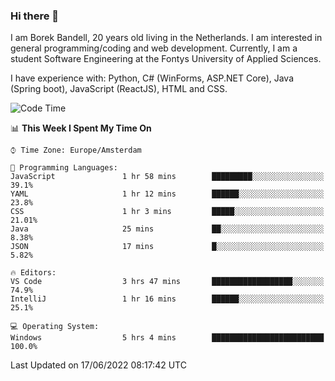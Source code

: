 ### Hi there 👋

I am Borek Bandell, 20 years old living in the Netherlands. I am interested in general programming/coding and web development. Currently, I am a student Software Engineering at the Fontys University of Applied Sciences.

I have experience with: Python, C# (WinForms, ASP.NET Core), Java (Spring boot), JavaScript (ReactJS), HTML and CSS.

<!--START_SECTION:waka-->
![Code Time](http://img.shields.io/badge/Code%20Time-184%20hrs%2044%20mins-blue)

📊 **This Week I Spent My Time On** 

```text
⌚︎ Time Zone: Europe/Amsterdam

💬 Programming Languages: 
JavaScript               1 hr 58 mins        █████████░░░░░░░░░░░░░░░░   39.1% 
YAML                     1 hr 12 mins        ██████░░░░░░░░░░░░░░░░░░░   23.8% 
CSS                      1 hr 3 mins         █████░░░░░░░░░░░░░░░░░░░░   21.01% 
Java                     25 mins             ██░░░░░░░░░░░░░░░░░░░░░░░   8.38% 
JSON                     17 mins             █░░░░░░░░░░░░░░░░░░░░░░░░   5.82%

🔥 Editors: 
VS Code                  3 hrs 47 mins       ██████████████████░░░░░░░   74.9% 
IntelliJ                 1 hr 16 mins        ██████░░░░░░░░░░░░░░░░░░░   25.1%

💻 Operating System: 
Windows                  5 hrs 4 mins        █████████████████████████   100.0%

```


 Last Updated on 17/06/2022 08:17:42 UTC
<!--END_SECTION:waka-->

<!--**tcBorek2002/tcBorek2002** is a ✨ _special_ ✨ repository because its `README.md` (this file) appears on your GitHub profile.

Here are some ideas to get you started:

- 🔭 I’m currently working on ...
- 🌱 I’m currently learning ...
- 👯 I’m looking to collaborate on ...
- 🤔 I’m looking for help with ...
- 💬 Ask me about ...
- 📫 How to reach me: ...
- 😄 Pronouns: ...
- ⚡ Fun fact: ...
-->
